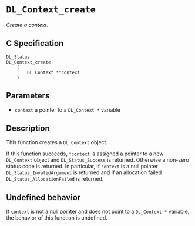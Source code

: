 # `DL_Context_create`
*Create a context.*

## C Specification
```
DL_Status
DL_Context_create
    (
        DL_Context **context
    )
```

## Parameters
- `context` a pointer to a `DL_Context *` variable

## Description
This function creates a `DL_Context` object.

If this function succeeds, `*context` is assigned a pointer to a new `DL_Context` object and `DL_Status_Success` is returned.
Otherwise a non-zero status code is returned. In particular, if `context` is a null pointer `DL_Status_InvalidArgument` is returned and if an allocation failed `DL_Status_AllocationFailed` is returned.

## Undefined behavior
If `context` is not a null pointer and does not point to a `DL_Context *` variable, the behavior of this function is undefined.
